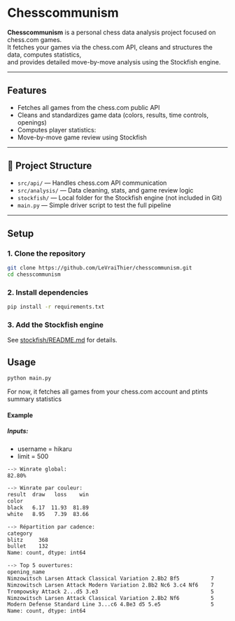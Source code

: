 #  Chesscommunism

**Chesscommunism** is a personal chess data analysis project focused on chess.com games.  
It fetches your games via the chess.com API, cleans and structures the data, computes statistics,  
and provides detailed move-by-move analysis using the Stockfish engine.

---

##  Features

-  Fetches all games from the chess.com public API  
-  Cleans and standardizes game data (colors, results, time controls, openings)  
-  Computes player statistics:
-  Move-by-move game review using Stockfish 

---

## 🧱 Project Structure

- `src/api/` — Handles chess.com API communication  
- `src/analysis/` — Data cleaning, stats, and game review logic  
- `stockfish/` — Local folder for the Stockfish engine (not included in Git)
- `main.py` — Simple driver script to test the full pipeline  

---

## Setup

### 1. Clone the repository
```bash
git clone https://github.com/LeVraiThier/chesscommunism.git
cd chesscommunism
```

### 2. Install dependencies
```bash
pip install -r requirements.txt 
```

### 3. Add the Stockfish engine
See [stockfish/README.md](./stockfish/README.md) for details.

## Usage
```bash
python main.py
```

For now, it fetches all games from your chess.com account and ptints summary statistics
#### Example
##### Inputs:
- username = hikaru
- limit = 500
```bash
--> Winrate global:
82.80%

--> Winrate par couleur:
result  draw   loss    win
color
black   6.17  11.93  81.89
white   8.95   7.39  83.66

--> Répartition par cadence:
category
blitz     368
bullet    132
Name: count, dtype: int64

--> Top 5 ouvertures:
opening_name
Nimzowitsch Larsen Attack Classical Variation 2.Bb2 Bf5          7
Nimzowitsch Larsen Attack Modern Variation 2.Bb2 Nc6 3.c4 Nf6    7
Trompowsky Attack 2...d5 3.e3                                    5
Nimzowitsch Larsen Attack Classical Variation 2.Bb2 Nf6          5
Modern Defense Standard Line 3...c6 4.Be3 d5 5.e5                5
Name: count, dtype: int64
```
